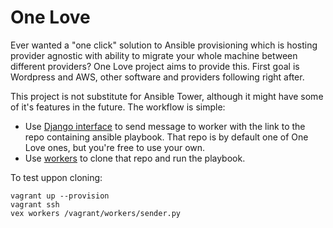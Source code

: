 One Love
========

Ever wanted a "one click" solution to Ansible provisioning which is hosting
provider agnostic with ability to migrate your whole machine between different
providers? One Love project aims to provide this. First goal is Wordpress and
AWS, other software and providers following right after.

This project is not substitute for Ansible Tower, although it might have some
of it's features in the future. The workflow is simple:

- Use [Django interface](https://github.com/mekanix/one-love-web) to send message to worker with the link to the repo
containing ansible playbook. That repo is by default one of One Love ones, but
you're free to use your own.
- Use [workers](https://github.com/mekanix/one-love-workers) to clone that repo and run the playbook.

To test uppon cloning:

    vagrant up --provision
    vagrant ssh
    vex workers /vagrant/workers/sender.py
